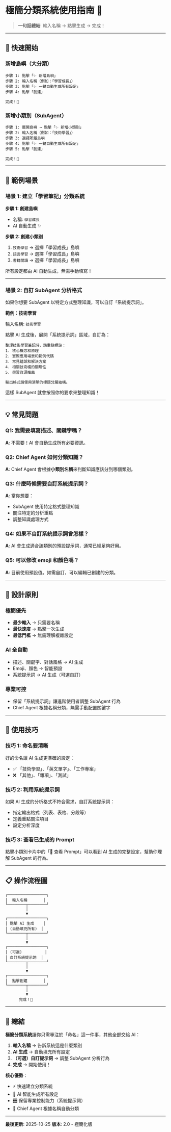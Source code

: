 # 極簡分類系統使用指南 🎯

> **一句話總結**: 輸入名稱 → 點擊生成 → 完成！

---

## 🚀 快速開始

### 新增島嶼（大分類）

```
步驟 1: 點擊「✨ 新增島嶼」
步驟 2: 輸入名稱（例如：「學習成長」）
步驟 3: 點擊「✨ 一鍵自動生成所有設定」
步驟 4: 點擊「創建」

完成！🎉
```

### 新增小類別（SubAgent）

```
步驟 1: 展開島嶼 → 點擊「✨ 新增小類別」
步驟 2: 輸入名稱（例如：「技術學習」）
步驟 3: 選擇所屬島嶼
步驟 4: 點擊「✨ 一鍵自動生成所有設定」
步驟 5: 點擊「創建」

完成！🎉
```

---

## 🎨 範例場景

### 場景 1: 建立「學習筆記」分類系統

**步驟 1: 創建島嶼**
- 名稱: `學習成長`
- AI 自動生成 ✨

**步驟 2: 創建小類別**
1. `技術學習` → 選擇「學習成長」島嶼
2. `語言學習` → 選擇「學習成長」島嶼
3. `書籍閱讀` → 選擇「學習成長」島嶼

所有設定都由 AI 自動生成，無需手動填寫！

---

### 場景 2: 自訂 SubAgent 分析格式

如果你想要 SubAgent 以特定方式整理知識，可以自訂「系統提示詞」。

**範例：技術學習**

輸入名稱: `技術學習`

點擊 AI 生成後，展開「系統提示詞」區域，自訂為：

```
整理技術學習筆記時，請重點標註：
1. 核心概念和原理
2. 實際應用場景和範例代碼
3. 常見錯誤和解決方案
4. 相關技術棧的關聯性
5. 學習資源推薦

輸出格式請使用清晰的標題分層結構。
```

這樣 SubAgent 就會按照你的要求來整理知識！

---

## 💡 常見問題

### Q1: 我需要填寫描述、關鍵字嗎？
**A**: 不需要！AI 會自動生成所有必要資訊。

### Q2: Chief Agent 如何分類知識？
**A**: Chief Agent 會根據**小類別名稱**來判斷知識應該分到哪個類別。

### Q3: 什麼時候需要自訂系統提示詞？
**A**: 當你想要：
- SubAgent 使用特定格式整理知識
- 關注特定的分析重點
- 調整知識處理方式

### Q4: 如果不自訂系統提示詞會怎樣？
**A**: AI 會生成適合該類別的預設提示詞，通常已經足夠好用。

### Q5: 可以修改 emoji 和顏色嗎？
**A**: 目前使用預設值。如需自訂，可以編輯已創建的分類。

---

## 🎯 設計原則

### 極簡優先
- **最少輸入** → 只需要名稱
- **最快速度** → 點擊一次生成
- **最低門檻** → 無需理解複雜設定

### AI 全自動
- 描述、關鍵字、對話風格 → AI 生成
- Emoji、顏色 → 智能預設
- 系統提示詞 → AI 生成（可選自訂）

### 專業可控
- 保留「系統提示詞」讓進階使用者調整 SubAgent 行為
- Chief Agent 根據名稱分類，無需手動配置關鍵字

---

## 🔮 使用技巧

### 技巧 1: 命名要清晰
好的命名讓 AI 生成更準確的設定：
- ✅ 「技術學習」、「英文單字」、「工作專案」
- ❌ 「其他」、「雜項」、「測試」

### 技巧 2: 利用系統提示詞
如果 AI 生成的分析格式不符合需求，自訂系統提示詞：
- 指定輸出格式（列表、表格、分段等）
- 定義重點關注項目
- 設定分析深度

### 技巧 3: 查看已生成的 Prompt
點擊小類別卡片中的「🤖 查看 Prompt」可以看到 AI 生成的完整設定，幫助你理解 SubAgent 的行為。

---

## 📋 操作流程圖

```
┌─────────────────┐
│  輸入名稱       │
└────────┬────────┘
         │
         ▼
┌─────────────────┐
│ 點擊 AI 生成    │
│ (自動填充所有)  │
└────────┬────────┘
         │
         ▼
┌─────────────────┐
│ (可選)          │
│ 自訂系統提示詞  │
└────────┬────────┘
         │
         ▼
┌─────────────────┐
│  點擊創建       │
└────────┬────────┘
         │
         ▼
      完成！🎉
```

---

## 🌟 總結

**極簡分類系統**讓你只需專注於「命名」這一件事，其他全部交給 AI：

1. **輸入名稱** → 告訴系統這是什麼類別
2. **AI 生成** → 自動填充所有設定
3. **（可選）自訂提示詞** → 調整 SubAgent 分析行為
4. **完成** → 開始使用！

**核心優勢**：
- ⚡ 快速建立分類系統
- 🧠 AI 智能生成所有設定
- 🎛️ 保留專業控制能力（系統提示詞）
- 🎯 Chief Agent 根據名稱自動分類

---

**最後更新**: 2025-10-25
**版本**: 2.0 - 極簡化版
